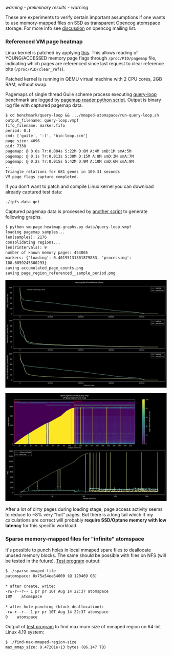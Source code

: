 *warning - preliminary results - warning*

These are experiments to verify certain important assumptions if one wants to
use memory-mapped files on SSD as transparent Opencog atomspace storage. For
more info see
[discussion](https://groups.google.com/g/opencog/c/viLaTaIEmYY/m/z4rQzofsAAAJ)
on opencog mailing list.

### Referenced VM page heatmap ### 

Linux kernel is patched by applying
[this](linux-5.8.0-page-referenced-flag-in-procfs-pagemap.patch). This allows
reading of YOUNG/ACCESSED memory page flags through `/proc/PID/pagemap` file,
indicating which pages are referenced since last request to clear reference
bits (`/proc/PID/clear_refs`).

Patched kernel is running in QEMU virtual machine with 2 CPU cores, 2GB RAM,
without swap.

Pagemaps of single thread Guile scheme process executing
[query-loop](https://github.com/opencog/benchmark/tree/master/query-loop)
benchmark are logged by [pagemap reader python
script](vm-page-flags-capture.py). Output is binary log file with captured
pagemap data.

    $ cd benchmark/query-loop && .../mmaped-atomspace/run-query-loop.sh
    output_filename: query-loop.vmpf
    fifo_filename: marker.fifo
    period: 0.1
    cmd: ['guile', '-l', 'bio-loop.scm']
    page_size: 4096
    pid: 7338
    pagemap: @ 0.0s Tr:0.004s S:22M D:8M A:4M smD:1M smA:5M
    pagemap: @ 0.1s Tr:0.013s S:30M D:15M A:8M smD:3M smA:7M
    pagemap: @ 0.2s Tr:0.015s S:42M D:9M A:10M smD:6M smA:9M
    ...
    Triangle relations for 681 genes in 109.31 seconds
    VM page flags capture completed.

If you don't want to patch and compile Linux kernel you can download already
captured test data:

    ./ipfs-data get

Captured pagemap data is processed by [another
script](vm-page-heatmap-graphs.py) to generate following graphs.

    $ python vm-page-heatmap-graphs.py data/query-loop.vmpf
    loading pagemap samples...
    len(samples): 2176
    consolidating regions...
    len(rintervals): 9
    number of known memory pages: 454065
    markers: {'loading': 0.40195131301879883, 'processing': 108.6859245300293}
    saving accumulated_page_counts.png
    saving page_region_referenced__sample_period.png

![](accumulated_page_counts.png)

![](page_region_referenced__sample_period.png)

After a lot of dirty pages during loading stage, page access activity
seems to reduce to ~8% very "hot" pages. But there is a long tail which if my
calculations are correct will probably **require SSD/Optane memory with low
latency** for this specific workload.

### Sparse memory-mapped files for "infinite" atomspace ###

It's possible to punch holes in local mmaped spare files to deallocate unused
memory blocks. The same should be possible with files on NFS (will be tested in
the future). [Test program](sparse-mmaped-file.c) output:

    $ ./sparse-mmaped-file
    patomspace: 0x75a54ea64000 (@ 120469 GB)

    * after create, write:
    -rw-r--r-- 1 pr pr 10T Aug 14 22:37 atomspace
    10M    atomspace

    * after hole punching (block deallocation):
    -rw-r--r-- 1 pr pr 10T Aug 14 22:37 atomspace
    0    atomspace

Output of [test program](find-max-mmaped-region-size.c) to find maximum size
of mmaped region on 64-bit Linux 4.19 system:

    $ ./find-max-mmaped-region-size
    max_mmap_size: 9.47201e+13 bytes (86.147 TB)

